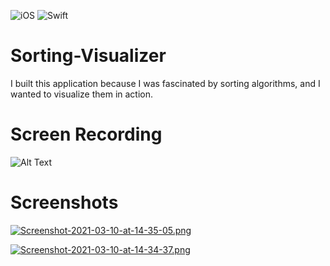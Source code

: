 ![iOS](https://img.shields.io/badge/iOS-14%20-blue)
![Swift](https://img.shields.io/badge/Swift-5-orange?logo=Swift&logoColor=white)

# Sorting-Visualizer
I built this application because I was fascinated by sorting algorithms, and I wanted to visualize them in action.

# Screen Recording
![Alt Text](https://media.giphy.com/media/bS1esSDaFdxbEcHCbp/giphy.gif)

# Screenshots

[![Screenshot-2021-03-10-at-14-35-05.png](https://i.postimg.cc/SsZf5gVB/Screenshot-2021-03-10-at-14-35-05.png)](https://postimg.cc/VrCt0Bxg)

[![Screenshot-2021-03-10-at-14-34-37.png](https://i.postimg.cc/wv6zqQLx/Screenshot-2021-03-10-at-14-34-37.png)](https://postimg.cc/gwBQ4Rg1)
